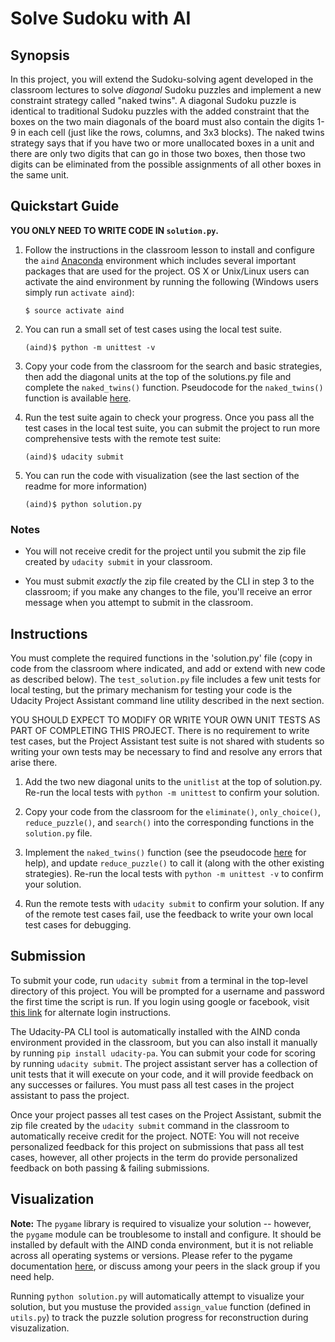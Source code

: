 # Solve Sudoku with AI

## Synopsis

In this project, you will extend the Sudoku-solving agent developed in the classroom lectures to solve _diagonal_ Sudoku
puzzles and implement a new constraint strategy called "naked twins". A diagonal Sudoku puzzle is identical to
traditional Sudoku puzzles with the added constraint that the boxes on the two main diagonals of the board must also
contain the digits 1-9 in each cell (just like the rows, columns, and 3x3 blocks). The naked twins strategy says that if
you have two or more unallocated boxes in a unit and there are only two digits that can go in those two boxes, then
those two digits can be eliminated from the possible assignments of all other boxes in the same unit.

## Quickstart Guide

**YOU ONLY NEED TO WRITE CODE IN `solution.py`.**

1. Follow the instructions in the classroom lesson to install and configure the `aind`
   [Anaconda](https://www.continuum.io/downloads) environment which includes several important packages that are used
   for the project. OS X or Unix/Linux users can activate the aind environment by running the following (Windows users
   simply run `activate aind`):

    `$ source activate aind`

2. You can run a small set of test cases using the local test suite.

    `(aind)$ python -m unittest -v`

3. Copy your code from the classroom for the search and basic strategies, then add the diagonal units at the top of the
   solutions.py file and complete the `naked_twins()` function. Pseudocode for the `naked_twins()` function is available
   [here](https://github.com/udacity/artificial-intelligence/blob/master/Projects/1_Sudoku/pseudocode.md).

4. Run the test suite again to check your progress. Once you pass all the test cases in the local test suite, you can
   submit the project to run more comprehensive tests with the remote test suite:

    `(aind)$ udacity submit`

5. You can run the code with visualization (see the last section of the readme for more information)

    `(aind)$ python solution.py`

### Notes

- You will not receive credit for the project until you submit the zip file created by `udacity submit` in your
  classroom.

- You must submit _exactly_ the zip file created by the CLI in step 3 to the classroom; if you make any changes to the
  file, you'll receive an error message when you attempt to submit in the classroom.

## Instructions

You must complete the required functions in the 'solution.py' file (copy in code from the classroom where indicated, and
add or extend with new code as described below). The `test_solution.py` file includes a few unit tests for local
testing, but the primary mechanism for testing your code is the Udacity Project Assistant command line utility described
in the next section.

YOU SHOULD EXPECT TO MODIFY OR WRITE YOUR OWN UNIT TESTS AS PART OF COMPLETING THIS PROJECT. There is no requirement to
write test cases, but the Project Assistant test suite is not shared with students so writing your own tests may be
necessary to find and resolve any errors that arise there.

1. Add the two new diagonal units to the `unitlist` at the top of solution.py. Re-run the local tests with
   `python -m unittest` to confirm your solution.

1. Copy your code from the classroom for the `eliminate()`, `only_choice()`, `reduce_puzzle()`, and `search()` into the
   corresponding functions in the `solution.py` file.

1. Implement the `naked_twins()` function (see the pseudocode
   [here](https://github.com/udacity/artificial-intelligence/blob/master/Projects/1_Sudoku/pseudocode.md) for help), and
   update `reduce_puzzle()` to call it (along with the other existing strategies). Re-run the local tests with
   `python -m unittest -v` to confirm your solution.

1. Run the remote tests with `udacity submit` to confirm your solution. If any of the remote test cases fail, use the
   feedback to write your own local test cases for debugging.

## Submission

To submit your code, run `udacity submit` from a terminal in the top-level directory of this project. You will be
prompted for a username and password the first time the script is run. If you login using google or facebook, visit
[this link](https://project-assistant.udacity.com/auth_tokens/jwt_login) for alternate login instructions.

The Udacity-PA CLI tool is automatically installed with the AIND conda environment provided in the classroom, but you
can also install it manually by running `pip install udacity-pa`. You can submit your code for scoring by running
`udacity submit`. The project assistant server has a collection of unit tests that it will execute on your code, and it
will provide feedback on any successes or failures. You must pass all test cases in the project assistant to pass the
project.

Once your project passes all test cases on the Project Assistant, submit the zip file created by the `udacity submit`
command in the classroom to automatically receive credit for the project. NOTE: You will not receive personalized
feedback for this project on submissions that pass all test cases, however, all other projects in the term do provide
personalized feedback on both passing & failing submissions.

## Visualization

**Note:** The `pygame` library is required to visualize your solution -- however, the `pygame` module can be troublesome
to install and configure. It should be installed by default with the AIND conda environment, but it is not reliable
across all operating systems or versions. Please refer to the pygame documentation
[here](http://www.pygame.org/download.shtml), or discuss among your peers in the slack group if you need help.

Running `python solution.py` will automatically attempt to visualize your solution, but you mustuse the provided
`assign_value` function (defined in `utils.py`) to track the puzzle solution progress for reconstruction during
visuzalization.
